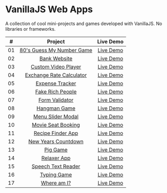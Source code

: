 # VanillaJS Web Apps

A collection of cool mini-projects and games developed with VanillaJS. No libraries or frameworks.

|  #  |                                                     Project                                                      |                          Live Demo                           |
| :-: | :--------------------------------------------------------------------------------------------------------------: | :----------------------------------------------------------: |
| 01  | [80's Guess My Number Game](https://github.com/c-grigsby/vanillaJS-web-apps/tree/master/80s-guess-my-number-game) |  [Live Demo](https://80s-guess-my-number-game.netlify.app)   |
| 02  |            [Bank Website](https://github.com/c-grigsby/vanillaJS-web-apps/tree/master/bankist-website)            |       [Live Demo](https://bankify-website.netlify.app)       |
| 03  |      [Custom Video Player](https://github.com/c-grigsby/vanillaJS-web-apps/tree/master/custom-video-player)       |   [Live Demo](https://custom-video-player-1.netlify.app/)    |
| 04  | [Exchange Rate Calculator](https://github.com/c-grigsby/vanillaJS-web-apps/tree/master/exchange-rate-calculator)  | [Live Demo](https://exchange-rate-calculator-5.netlify.app/) |
| 05  |          [Expense Tracker](https://github.com/c-grigsby/vanillaJS-web-apps/tree/master/expense-tracker)           |   [Live Demo](https://expense-tracker-app-5.netlify.app/)    |
| 06  |         [Fake Rich People](https://github.com/c-grigsby/vanillaJS-web-apps/tree/master/dom-array-methods)         |      [Live Demo](https://fake-rich-people.netlify.app/)      |
| 07  |           [Form Validator](https://github.com/c-grigsby/vanillaJS-web-apps/tree/master/form-validator)            |     [Live Demo](https://form-validation-5.netlify.app/)      |
| 08  |             [Hangman Game](https://github.com/c-grigsby/vanillaJS-web-apps/tree/master/hangman-game)              |       [Live Demo](https://hangman-game-2.netlify.app/)       |
| 09  |        [Menu Slider Modal](https://github.com/c-grigsby/vanillaJS-web-apps/tree/master/menu-slider-modal)         |    [Live Demo](https://menu-slider-modal-3.netlify.app/)     |
| 10  |       [Movie Seat Booking](https://github.com/c-grigsby/vanillaJS-web-apps/tree/master/movie-seat-booking)        |    [Live Demo](https://movie-seat-booking-1.netlify.app/)    |
| 11  |         [ Recipe Finder App](https://github.com/c-grigsby/vanillaJS-web-apps/tree/master/my-meal-finder)          |       [Live Demo](https://my-mealdb2-app.netlify.app)        |
| 12  |       [New Years Countdown](https://github.com/c-grigsby/vanillaJS-web-apps/tree/master/new-year-countdown)       |   [Live Demo](https://new-years-countdown-21.netlify.app/)   |
| 13  |                 [Pig Game](https://github.com/c-grigsby/vanillaJS-web-apps/tree/master/pig-game)                  |         [Live Demo](https://pig-game-3.netlify.app/)         |
| 14  |              [Relaxer App](https://github.com/c-grigsby/vanillaJS-web-apps/tree/master/relaxer-app)               |       [Live Demo](https://relaxer-app-5.netlify.app/)        |
| 15  |       [Speech Text Reader](https://github.com/c-grigsby/vanillaJS-web-apps/tree/master/speech-text-reader)        |    [Live Demo](https://speech-text-reader-1.netlify.app/)    |
| 16  |              [Typing Game](https://github.com/c-grigsby/vanillaJS-web-apps/tree/master/typing-game)               |       [Live Demo](https://typing-game-34.netlify.app/)       |
| 17  |               [Where am I?](https://github.com/c-grigsby/vanillaJS-web-apps/tree/master/where-am-I)               |        [Live Demo](https://where-am-i-8.netlify.app)         |
